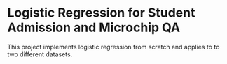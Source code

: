 # Logistic Regression for Student Admission and Microchip QA
 
This project implements logistic regression from scratch and applies to to two different datasets.
